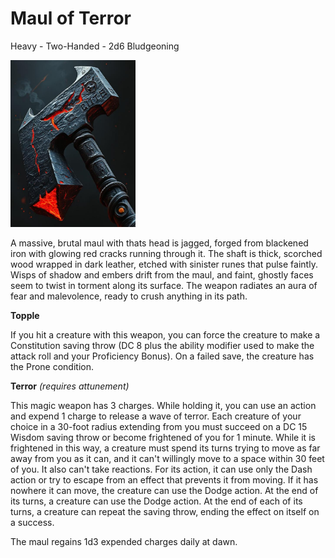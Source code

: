 # Maul of Terror
<!-- 12,000 gp -->
Heavy - Two-Handed - 2d6 Bludgeoning

<img src="Maul_Of_Terror.jpg" alt="Maul Of Terror" width="200"/>


A massive, brutal maul with thats head is jagged, forged from blackened iron with glowing red cracks running through it. The shaft is thick, scorched wood wrapped in dark leather, etched with sinister runes that pulse faintly. Wisps of shadow and embers drift from the maul, and faint, ghostly faces seem to twist in torment along its surface. The weapon radiates an aura of fear and malevolence, ready to crush anything in its path.

**Topple**

If you hit a creature with this weapon, you can force the creature to make a Constitution saving throw (DC 8 plus the ability modifier used to make the attack roll and your Proficiency Bonus). On a failed save, the creature has the Prone condition.

**Terror** *(requires attunement)*

This magic weapon has 3 charges. While holding it, you can use an action and expend 1 charge to release a wave of terror. Each creature of your choice in a 30-foot radius extending from you must succeed on a DC 15 Wisdom saving throw or become frightened of you for 1 minute. While it is frightened in this way, a creature must spend its turns trying to move as far away from you as it can, and it can't willingly move to a space within 30 feet of you. It also can't take reactions. For its action, it can use only the Dash action or try to escape from an effect that prevents it from moving. If it has nowhere it can move, the creature can use the Dodge action. At the end of its turns, a creature can use the Dodge action. At the end of each of its turns, a creature can repeat the saving throw, ending the effect on itself on a success.

The maul regains 1d3 expended charges daily at dawn.